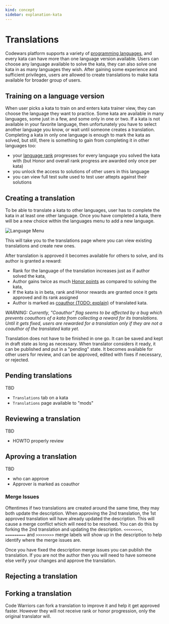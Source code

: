 ```yaml
---
kind: concept
sidebar: explanation-kata
---
```


# Translations

Codewars platform supports a variety of [programming languages](/languages/), and every kata can have more than one language version available. Users can choose any language available to solve the kata, they can also solve one kata in as many languages they wish. After gaining some experience and sufficient privileges, users are allowed to create translations to make kata available for broader group of users.

## Training on a language version

When user picks a kata to train on and enters kata trainer view, they can choose the language they want to practice. Some kata are available in many languages, some just in a few, and some only in one or two. If a kata is not available in your favorite language, then unfortunately you have to select another language you know, or wait until someone creates a translation. Completing a kata in only one language is enough to mark the kata as solved, but still, there is something to gain from completing it in other languages too:
 - your [language rank](/concepts/gamification/ranks/#user-rank-breakdown) progresses for every language you solved the kata with (but Honor and overall rank progress are awarded only once per kata)
 - you unlock the access to solutions of other users in this language
 - you can view full test suite used to test user attepts against their solutions

## Creating a translation

To be able to translate a kata to other languages, user has to complete the kata in at least one other language. Once you have completed a kata, there will be a new choice within the languages menu to add a new language.

![Language Menu](https://www.evernote.com/l/AAW0GaebQllDBb_YS-AfeaUiwq5PoxaDPIoB/image.png)

This will take you to the translations page where you can view existing translations and create new ones.

After translation is approved it becomes available for others to solve, and its author is granted a reward:
 - Rank for the language of the translation increases just as if author solved the kata,
 - Author gains twice as much [Honor points](/references/gamification/honor/#other) as compared to solving the kata,
 - If the kata is in beta, rank and Honor rewards are granted once it gets approved and its rank assigned
 - Author is marked as [coauthor (TODO: explain)]() of translated kata.

 _*WARNING:* Currently, "Coauthor" flag seems to be affected by a bug which prevents coauthors of a kata from collecting a reward for its translations. Until it gets fixed, users are rewarded for a translation only if they are not a coauthor of the translated kata yet._

Translation does not have to be finished in one go. It can be saved and kept in draft state as long as necessary. When translator considers it ready, it can be published and put in a "pending" state. It becomes available for other users for review, and can be approved, edited with fixes if necessary, or rejected.

## Pending translations

TBD
 - `Translations` tab on a kata
 - `Translations` page available to "mods"

## Reviewing a translation

TBD
 - HOWTO properly review

## Aproving a translation

TBD
 - who can approve 
 - Approver is marked as coauthor

### Merge Issues

Oftentimes if two translations are created around the same time, they may both update the description. When approving the 2nd translation, the 1st approved translation will have already updated the description. This will cause a merge conflict which will need to be resolved. You can do this by forking the 2nd translation and updating the description. `<<<<<<<<`, `=========` and `>>>>>>>>` merge labels will show up in the description to help identify where the merge issues are.

Once you have fixed the description merge issues you can publish the translation. If you are not the author then you will need to have someone else verify your changes and approve the translation.

## Rejecting a translation

## Forking a translation

Code Warriors can fork a translation to improve it and help it get approved faster. However they will not receive rank or honor progression, only the original translator will.


